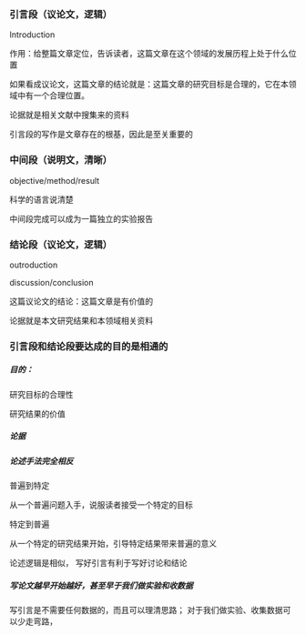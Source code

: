 ### 引言段（议论文，逻辑）

Introduction

作用：给整篇文章定位，告诉读者，这篇文章在这个领域的发展历程上处于什么位置


如果看成议论文，这篇文章的结论就是：这篇文章的研究目标是合理的，它在本领域中有一个合理位置。

论据就是相关文献中搜集来的资料


引言段的写作是文章存在的根基，因此是至关重要的


### 中间段（说明文，清晰）


objective/method/result


科学的语言说清楚

中间段完成可以成为一篇独立的实验报告



### 结论段（议论文，逻辑）
outroduction

discussion/conclusion


这篇议论文的结论：这篇文章是有价值的

论据就是本文研究结果和本领域相关资料


### 引言段和结论段要达成的目的是相通的

##### 目的：
研究目标的合理性

研究结果的价值

##### 论据


##### 论述手法完全相反

普遍到特定

从一个普遍问题入手，说服读者接受一个特定的目标




特定到普遍



从一个特定的研究结果开始，引导特定结果带来普遍的意义



论述逻辑是相似， 写好引言有利于写好讨论和结论


##### 写论文越早开始越好，甚至早于我们做实验和收数据

写引言是不需要任何数据的，而且可以理清思路； 对于我们做实验、收集数据可以少走弯路，

